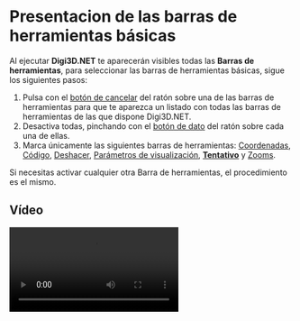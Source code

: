 # Presentacion de las barras de herramientas básicas

Al ejecutar **Digi3D.NET** te aparecerán visibles todas las **Barras de herramientas**, para seleccionar las barras de herramientas básicas, sigue los siguientes pasos:

1. Pulsa con el [botón de cancelar](barras-herramientas-basicas.md) del ratón sobre una de las barras de herramientas para que te aparezca un listado con todas las barras de herramientas de las que dispone Digi3D.NET.
2. Desactiva todas, pinchando con el [botón de dato](barras-herramientas-basicas.md) del ratón sobre cada una de ellas.
3. Marca únicamente las siguientes barras de herramientas: [Coordenadas](https://github.com/digi21/docs/tree/7fc627c885c16fb88afc7cc05a6df2a2f4a54563/digi3d-net/primeros-pasos/comenzando-a-utilizar-digi3d.net/comenzando-con-la-ventana-de-dibujo/BarraDeHerramientasCoordenadas.html), [Código](https://github.com/digi21/docs/tree/7fc627c885c16fb88afc7cc05a6df2a2f4a54563/digi3d-net/primeros-pasos/comenzando-a-utilizar-digi3d.net/comenzando-con-la-ventana-de-dibujo/BarraDeHerramientasCodigo.html), [Deshacer](https://github.com/digi21/docs/tree/7fc627c885c16fb88afc7cc05a6df2a2f4a54563/digi3d-net/primeros-pasos/comenzando-a-utilizar-digi3d.net/comenzando-con-la-ventana-de-dibujo/BarraDeHerramientasDeshacer.html), [Parámetros de visualización](https://github.com/digi21/docs/tree/7fc627c885c16fb88afc7cc05a6df2a2f4a54563/digi3d-net/primeros-pasos/comenzando-a-utilizar-digi3d.net/comenzando-con-la-ventana-de-dibujo/BarraDeHerramientasParametrosDeVisualizacion.html), [**Tentativo**](https://github.com/digi21/docs/tree/7fc627c885c16fb88afc7cc05a6df2a2f4a54563/digi3d-net/primeros-pasos/comenzando-a-utilizar-digi3d.net/comenzando-con-la-ventana-de-dibujo/BarraDeHerramientasTentativo.html) y [Zooms](https://github.com/digi21/docs/tree/7fc627c885c16fb88afc7cc05a6df2a2f4a54563/digi3d-net/primeros-pasos/comenzando-a-utilizar-digi3d.net/comenzando-con-la-ventana-de-dibujo/BarraDeHerramientasZooms.html).

Si necesitas activar cualquier otra Barra de herramientas, el procedimiento es el mismo.

## Vídeo

<video controls>
    <source src="https://digi21.blob.core.windows.net/videos-ayuda/Presentacion%20de%20las%20barras%20de%20herramientas%20basicas.mp4" type="video/mp4">
</video>

